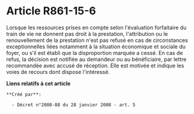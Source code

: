 # Article R861-15-6

Lorsque les ressources prises en compte selon l'évaluation forfaitaire du train de vie ne donnent pas droit à la prestation,
l'attribution ou le renouvellement de la prestation n'est pas refusé en cas de circonstances exceptionnelles liées notamment
à la situation économique et sociale du foyer, ou s'il est établi que la disproportion marquée a cessé. En cas de refus, la
décision est notifiée au demandeur ou au bénéficiaire, par lettre recommandée avec accusé de réception. Elle est motivée et
indique les voies de recours dont dispose l'intéressé.

**Liens relatifs à cet article**

	**Créé par**:

	  - Décret n°2008-88 du 28 janvier 2008 - art. 5
